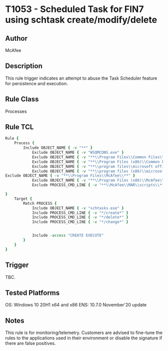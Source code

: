 # T1053 - Scheduled Task for FIN7 using schtask create/modify/delete

## Author
McAfee

## Description
This rule trigger indicates an attempt to abuse the Task Scheduler feature for persistence and execution.  

## Rule Class 
Processes

## Rule TCL
```tcl
Rule {
    Process {
        Include OBJECT_NAME { -v "**" }
            Exclude OBJECT_NAME { -v "WSQMCONS.exe" }
            Exclude OBJECT_NAME { -v "**\\Program Files\\Common Files\\microsoft shared\\ClickToRun\\*.exe" }
            Exclude OBJECT_NAME { -v "**\\Program Files (x86)\\Common Files\\microsoft shared\\ClickToRun\\*.exe" }
            Exclude OBJECT_NAME { -v "**\\program files\\microsoft office\\**.exe" }
            Exclude OBJECT_NAME { -v "**\\program files (x86)\\microsoft office\\**.exe" }
Exclude OBJECT_NAME { -v "**\\Program Files\\McAfee\\**" }
            Exclude OBJECT_NAME { -v "**\\Program Files (x86)\\McAfee\\**" }
            Exclude PROCESS_CMD_LINE { -v "**\\McAfee\\MAR\\scripts\\**" }

}
    Target {
        Match PROCESS {
            Include OBJECT_NAME { -v "schtasks.exe" }    
            Include PROCESS_CMD_LINE { -v "*/create*" }
            Include PROCESS_CMD_LINE { -v "*/delete*" }
            Include PROCESS_CMD_LINE { -v "*/change*" }


            Include -access "CREATE EXECUTE"
        }
    }
}
```

## Trigger
TBC.

## Tested Platforms
OS: Windows 10 20H1 x64 and x86
ENS: 10.7.0 November'20 update

## Notes
This rule is for monitoring/telemetry. Customers are advised to fine-tune the rules to the applications used in their environment or disable the signature if there are false positives.